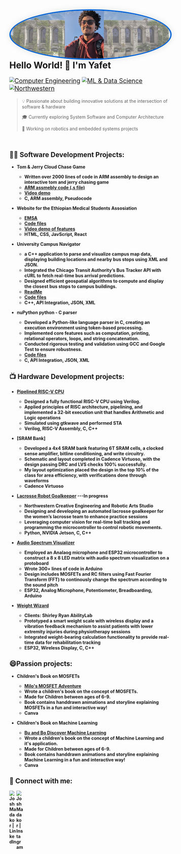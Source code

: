 <div align="center">
  <img src="cover.png" alt="Profile Picture" style="border-radius: 50%; border: 4px solid #0366d6; box-shadow: 0 0 20px rgba(0,0,0,0.1); margin-right: 25px; float: left;"/>
</div>

<div style="margin-top: 30px;">

# Hello World! 👋 I'm Yafet

<div style="font-size: 1.4em;">

[![Computer Engineering](https://img.shields.io/badge/Major-Computer%20Engineering-purple?style=for-the-badge&logo=arduino)](https://github.com/yafethailu/Resume.git)
[![ML & Data Science](https://img.shields.io/badge/Minor-ML%20&%20Data%20Science-blue?style=for-the-badge&logo=python)](https://www.linkedin.com/in/yafet-hailu-a8b854205)
[![Northwestern](https://img.shields.io/badge/Northwestern%20University-'26-4E2A84?style=for-the-badge)](https://www.northwestern.edu/)

</div>

> 💡 Passionate about building innovative solutions at the intersection of software & hardware
> 
> 🎓 Currently exploring System Software and Computer Architecture
> 
> 🤖 Working on robotics and embedded systems projects

</div>

<br clear="all">



<h2>👨‍💻 Software Development Projects:</h2>

- <b>Tom & Jerry Cloud Chase Game<b>

  - Written over 2000 lines of code in ARM assembly to design an interactive tom and jerry chasing game
  - [ARM assmebly code (.s file)](https://docs.google.com/document/d/1BqEZzUOgDm5AOslF-2MKjSonROjrSVq2eyBfkXSExuA/edit?usp=sharing)
  - [Video demo](https://youtu.be/KjnQi0JLn8s?si=26kwtI3CYzWU6DZs)
  - C, ARM assembly, Pseudocode
- <b>Website for the Ethiopian Medical Students Assosiation</b>
  - [EMSA](https://yafethailu.github.io/EMSAsite/)
  - [Code files](https://github.com/yafethailu/EMSAsite.git)
  - [Video demo of features](https://youtu.be/SJZf9dYf8ag)
  - HTML, CSS, JavScript, React
- <b>University Campus Navigator</b>
  - a C++ application to parse and visualize campus map data, displaying building locations and nearby bus stops using
    XML and JSON.
  - Integrated the Chicago Transit Authority’s Bus Tracker API with cURL to fetch real-time bus arrival predictions.
  - Designed efficient geospatial algorithms to compute and display the closest bus stops to campus buildings.
  - [ReadMe](https://github.com/yafethailu/OpenStreetMaps.git)
  - [Code files](https://github.com/yafethailu/OpenStreetMaps.git)
  - C++, API Integration, JSON, XML
- <b>nuPython python - C parser</b>
  - Developed a Python-like language parser in C, creating an execution environment using token-based processing.
  - Implemented core features such as computation, printing, relational operators, loops, and string concatenation.
  - Conducted rigorous testing and validation using GCC and Google Test to ensure robustness.
  - [Code files](https://github.com/yafethailu/nuPython.git)
  - C, API Integration, JSON, XML 

<h2>📺 Hardware Development projects: </h2>

- <b>[Pipelined RISC-V CPU](https://github.com/yafethailu/RISC-V-CPU.git)<b>

  - Designed a fully functional RISC-V CPU using Verilog.
  - Applied principles of RISC architecture, pipelining, and implemented a 32-bit execution unit that handles Arithmetic and Logic operations
  - Simulated using gtkwave and performed STA
  -  Verilog, RISC-V Assembly, C, C++
 
- <b>[SRAM Bank]<b>

  - Developed a 4x4 SRAM bank featuring 6T SRAM cells, a clocked sense amplifier, bitline conditioning, and write circuitry.
  - Schematic and layout completed in Cadence Virtuoso, with the design passing DRC and LVS checks 100% successfully.
  - My layout optimization placed the design in the top 10% of the class for area efficiency, with verifications done through waveforms
  - Cadence Virtuoso
 
- <b>[Lacrosse Robot Goalkeeper](https://github.com/yafethailu/NUROBOTICS-LAX-24.git) ---In progress<b>

  - Northwestern Creative Engineering and Robotic Arts Studio
  - Designing and developing an automated lacrosse goalkeeper for the women’s lacrosse team to enhance practice sessions
  - Leveraging computer vision for real-time ball tracking and programming the microcontroller to control robotic movements.
  - Python, NVIDIA Jetson, C, C++
 
- <b>[Audio Spectrum Visualizer](https://github.com/yafethailu/audiospectrum.git)<b>

  - Employed an Analaog microphone and ESP32 microcontroller to construct a 8 x 8 LED matrix with audio spectrum visualization on a protoboard
  - Wrote 300+ lines of code in Arduino
  - Design includes MOSFETs and RC filters using Fast Fourier Transform (FFT) to continously change the spectrum according to the sound pitch
  - ESP32, Analog Microphone, Potentiometer, Breadboarding, Arduino
 
- <b>[Weight Wizard](https://github.com/yafethailu/WeightWizard.git)<b>

  - Clients: Shirley Ryan AbilityLab
  - Prototyped a smart weight scale with wireless display and a vibration feedback mechanism to assist patients with
    lower extremity injuries during physiotherapy sessions
  - Integrated weight-bearing calculation functionality to provide real-time data for rehabilitation tracking
  - ESP32, Wireless Display, C, C++
 
 <h2>😄Passion projects: </h2>

- <b>Children's Book on MOSFETs<b>

  - [Milo's MOSFET Adventure](https://github.com/yafethailu/Milo-s-MOSFET-adventures.git)
  - Wrote a children's book on the concept of MOSFETs.
  - Made for Children between ages of 6-9.
  - Book contains handdrawn animations and storyline explaining MOSFETs in a fun and interactive way!
  - Canva
 
- <b>Children's Book on Machine Learning<b>

  - [Bu and Bo Discover Machine Learning](https://github.com/yafethailu/Book2.git)
  - Wrote a children's book on the concept of Machine Learning and it's application.
  - Made for Children between ages of 6-9.
  - Book contains handdrawn animations and storyline explaining Machine Learning in a fun and interactive way!
  - Canva

<h2> 🤳 Connect with me:</h2>

[<img align="left" alt="JoshMadakor | LinkedIn" width="22px" src="https://cdn.jsdelivr.net/npm/simple-icons@v3/icons/linkedin.svg" />][linkedin]
[<img align="left" alt="JoshMadakor | Instagram" width="22px" src="https://cdn.jsdelivr.net/npm/simple-icons@v3/icons/instagram.svg" />][instagram]

[instagram]: https://www.instagram.com/vaffabraham_16/
[linkedin]: https://www.linkedin.com/in/yafet-hailu-a8b854205?lipi=urn%3Ali%3Apage%3Ad_flagship3_profile_view_base_contact_details%3Bxixk7j3zQ3KhMAVXQRQIPw%3D%3D

<!--

Here are some ideas to get you started:

- 🔭 I’m currently working on ...
- 🌱 I’m currently learning ...
- 👯 I’m looking to collaborate on ...
- 🤔 I’m looking for help with ...
- 💬 Ask me about ...
- 📫 How to reach me: ...
-  Pronouns: ...
- ⚡ Fun fact: ...
-->

